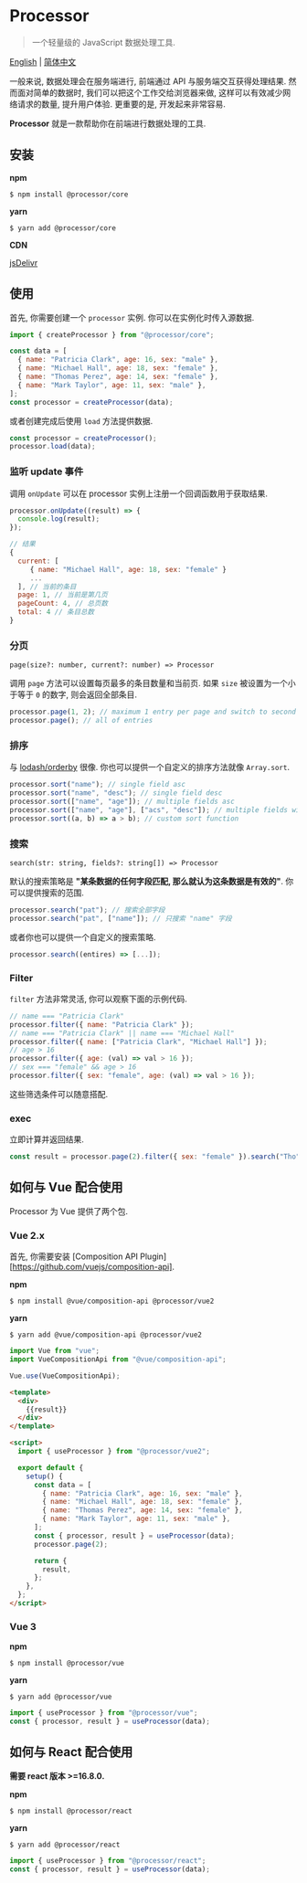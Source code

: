 # Processor

> 一个轻量级的 JavaScript 数据处理工具.

[English](./README.md) | [简体中文](./README.zh-CN.md)

一般来说, 数据处理会在服务端进行, 前端通过 API 与服务端交互获得处理结果. 然而面对简单的数据时, 我们可以把这个工作交给浏览器来做, 这样可以有效减少网络请求的数量, 提升用户体验. 更重要的是, 开发起来非常容易.

**Processor** 就是一款帮助你在前端进行数据处理的工具.

## 安装

**npm**

```shell
$ npm install @processor/core
```

**yarn**

```shell
$ yarn add @processor/core
```

**CDN**

[jsDelivr](https://www.jsdelivr.com/package/npm/@processor/core)

## 使用

首先, 你需要创建一个 `processor` 实例. 你可以在实例化时传入源数据.

```javascript
import { createProcessor } from "@processor/core";

const data = [
  { name: "Patricia Clark", age: 16, sex: "male" },
  { name: "Michael Hall", age: 18, sex: "female" },
  { name: "Thomas Perez", age: 14, sex: "female" },
  { name: "Mark Taylor", age: 11, sex: "male" },
];
const processor = createProcessor(data);
```

或者创建完成后使用 `load` 方法提供数据.

```javascript
const processor = createProcessor();
processor.load(data);
```

### 监听 update 事件

调用 `onUpdate` 可以在 processor 实例上注册一个回调函数用于获取结果.

```javascript
processor.onUpdate((result) => {
  console.log(result);
});

// 结果
{
  current: [
     { name: "Michael Hall", age: 18, sex: "female" }
     ...
  ], // 当前的条目
  page: 1, // 当前是第几页
  pageCount: 4, // 总页数
  total: 4 // 条目总数
}
```

### 分页

`page(size?: number, current?: number) => Processor`

调用 `page` 方法可以设置每页最多的条目数量和当前页. 如果 `size` 被设置为一个小于等于 `0` 的数字, 则会返回全部条目.

```javascript
processor.page(1, 2); // maximum 1 entry per page and switch to second page.
processor.page(); // all of entries
```

### 排序

与 [lodash/orderby](https://lodash.com/docs/4.17.15#orderBy) 很像. 你也可以提供一个自定义的排序方法就像 `Array.sort`.

```javascript
processor.sort("name"); // single field asc
processor.sort("name", "desc"); // single field desc
processor.sort(["name", "age"]); // multiple fields asc
processor.sort(["name", "age"], ["acs", "desc"]); // multiple fields with different orders
processor.sort((a, b) => a > b); // custom sort function
```

### 搜索

`search(str: string, fields?: string[]) => Processor`

默认的搜索策略是 **"某条数据的任何字段匹配, 那么就认为这条数据是有效的"**. 你可以提供搜索的范围.

```javascript
processor.search("pat"); // 搜索全部字段
processor.search("pat", ["name"]); // 只搜索 "name" 字段
```

或者你也可以提供一个自定义的搜索策略.

```javascript
processor.search((entires) => [...]);
```

### Filter

`filter` 方法非常灵活, 你可以观察下面的示例代码.

```javascript
// name === "Patricia Clark"
processor.filter({ name: "Patricia Clark" });
// name === "Patricia Clark" || name === "Michael Hall"
processor.filter({ name: ["Patricia Clark", "Michael Hall"] });
// age > 16
processor.filter({ age: (val) => val > 16 });
// sex === "female" && age > 16
processor.filter({ sex: "female", age: (val) => val > 16 });
```

这些筛选条件可以随意搭配.

### exec

立即计算并返回结果.

```javascript
const result = processor.page(2).filter({ sex: "female" }).search("Tho").exec();
```

## 如何与 Vue 配合使用

Processor 为 Vue 提供了两个包.

### Vue 2.x

首先, 你需要安装 [Composition API Plugin][https://github.com/vuejs/composition-api].

**npm**

```shell
$ npm install @vue/composition-api @processor/vue2
```

**yarn**

```shell
$ yarn add @vue/composition-api @processor/vue2
```

```javascript
import Vue from "vue";
import VueCompositionApi from "@vue/composition-api";

Vue.use(VueCompositionApi);
```

```html
<template>
  <div>
    {{result}}
  </div>
</template>

<script>
  import { useProcessor } from "@processor/vue2";

  export default {
    setup() {
      const data = [
        { name: "Patricia Clark", age: 16, sex: "male" },
        { name: "Michael Hall", age: 18, sex: "female" },
        { name: "Thomas Perez", age: 14, sex: "female" },
        { name: "Mark Taylor", age: 11, sex: "male" },
      ];
      const { processor, result } = useProcessor(data);
      processor.page(2);

      return {
        result,
      };
    },
  };
</script>
```

### Vue 3

**npm**

```shell
$ npm install @processor/vue
```

**yarn**

```shell
$ yarn add @processor/vue
```

```javascript
import { useProcessor } from "@processor/vue";
const { processor, result } = useProcessor(data);
```

## 如何与 React 配合使用

**需要 react 版本 >=16.8.0.**

**npm**

```shell
$ npm install @processor/react
```

**yarn**

```shell
$ yarn add @processor/react
```

```javascript
import { useProcessor } from "@processor/react";
const { processor, result } = useProcessor(data);
```
